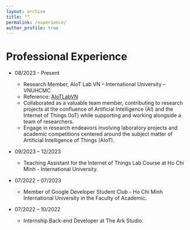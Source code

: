```yaml
---
layout: archive
title: ""
permalink: /experience/
author_profile: true
---
```


Professional Experience
======
* 08/2023 - Present
  * Research Member, AIoT Lab VN – International University – VNUHCMC
  * Reference: [AIoTLabVN](https://aiotlab.vn/)
  * Collaborated as a valuable team member, contributing to research projects at the confluence of Artificial Intelligence (AI) and the Internet of Things (IoT) while supporting and working alongside a team of researchers.
  * Engage in research endeavors involving laboratory projects and academic competitions centered around the subject matter of Artificial Intelligence of Things (AIoT).
  
* 09/2023 – 12/2023
  * Teaching Assistant for the Internet of Things Lab Course at Ho Chi MInh - International University.
* 07/2022 – 07/2023
  * Member of Google Developer Student Club - Ho Chi Minh International University in the Faculty of Academic.
* 07/2022 – 10/2022
  * Internship Back-end Developer at The Ark Studio.